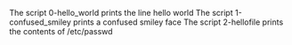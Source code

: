 The script 0-hello_world prints the line hello world
The script 1-confused_smiley prints a confused smiley face
The script 2-hellofile prints the contents of /etc/passwd
